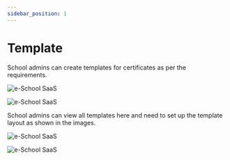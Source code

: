 ```yaml
---
sidebar_position: 1
---
```


# Template

School admins can create templates for certificates as per the requirements.

![e-School SaaS](../../static/images/schooladmin/create-template-1.png)

![e-School SaaS](../../static/images/schooladmin/create-template-2.png)

School admins can view all templates here and need to set up the template layout as shown in the images.

![e-School SaaS](../../static/images/schooladmin/list-certificate-templates.png)

![e-School SaaS](../../static/images/schooladmin/certificate-template-layout.png)